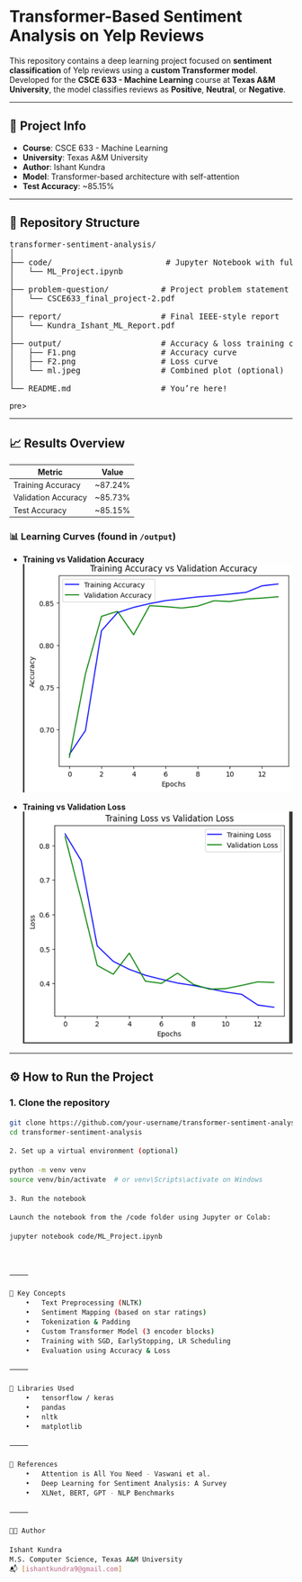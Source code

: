 # Transformer-Based Sentiment Analysis on Yelp Reviews

This repository contains a deep learning project focused on **sentiment classification** of Yelp reviews using a **custom Transformer model**. Developed for the **CSCE 633 - Machine Learning** course at **Texas A&M University**, the model classifies reviews as **Positive**, **Neutral**, or **Negative**.

---

## 🧾 Project Info

- **Course**: CSCE 633 - Machine Learning  
- **University**: Texas A&M University  
- **Author**: Ishant Kundra  
- **Model**: Transformer-based architecture with self-attention  
- **Test Accuracy**: ~85.15%

---

## 📁 Repository Structure
<pre>
transformer-sentiment-analysis/
│
├── code/                        # Jupyter Notebook with full implementation
│   └── ML_Project.ipynb
│
├── problem-question/           # Project problem statement and guidelines
│   └── CSCE633_final_project-2.pdf
│
├── report/                     # Final IEEE-style report
│   └── Kundra_Ishant_ML_Report.pdf
│
├── output/                     # Accuracy & loss training curves
│   ├── F1.png                  # Accuracy curve
│   ├── F2.png                  # Loss curve
│   └── ml.jpeg                 # Combined plot (optional)
│
└── README.md                   # You’re here!
</pre>pre>
---

## 📈 Results Overview

| Metric              | Value       |
|---------------------|-------------|
| Training Accuracy   | ~87.24%     |
| Validation Accuracy | ~85.73%     |
| Test Accuracy       | ~85.15%     |

### 📊 Learning Curves (found in `/output`)

- **Training vs Validation Accuracy**
  ![Accuracy](output/F1.png)

- **Training vs Validation Loss**
  ![Loss](output/F2.png)

---

## ⚙️ How to Run the Project

### 1. Clone the repository

```bash
git clone https://github.com/your-username/transformer-sentiment-analysis.git
cd transformer-sentiment-analysis

2. Set up a virtual environment (optional)

python -m venv venv
source venv/bin/activate  # or venv\Scripts\activate on Windows

3. Run the notebook

Launch the notebook from the /code folder using Jupyter or Colab:

jupyter notebook code/ML_Project.ipynb



⸻

🧠 Key Concepts
	•	Text Preprocessing (NLTK)
	•	Sentiment Mapping (based on star ratings)
	•	Tokenization & Padding
	•	Custom Transformer Model (3 encoder blocks)
	•	Training with SGD, EarlyStopping, LR Scheduling
	•	Evaluation using Accuracy & Loss

⸻

🔧 Libraries Used
	•	tensorflow / keras
	•	pandas
	•	nltk
	•	matplotlib

⸻

📌 References
	•	Attention is All You Need - Vaswani et al.
	•	Deep Learning for Sentiment Analysis: A Survey
	•	XLNet, BERT, GPT - NLP Benchmarks

⸻

👨‍💻 Author

Ishant Kundra
M.S. Computer Science, Texas A&M University
📬 [ishantkundra9@gmail.com]

